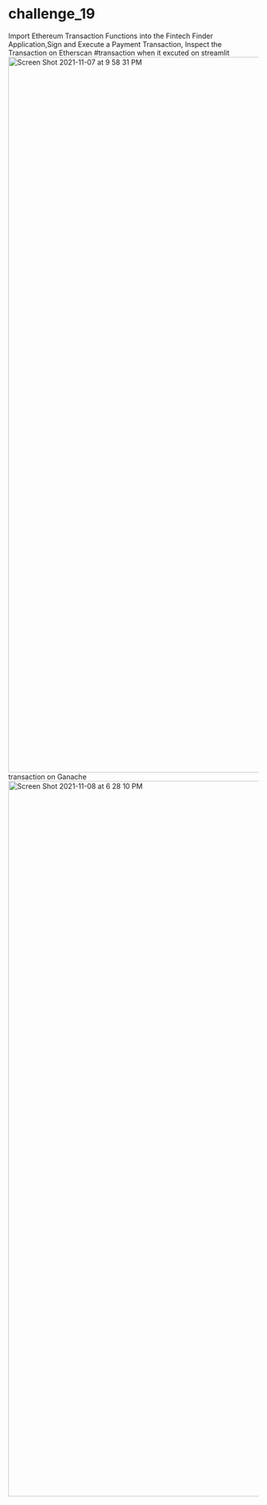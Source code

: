 # challenge_19
Import Ethereum Transaction Functions into the Fintech Finder Application,Sign and Execute a Payment Transaction, Inspect the Transaction on Etherscan
#transaction when it excuted on streamlit<img width="1440" alt="Screen Shot 2021-11-07 at 9 58 31 PM" src="https://user-images.githubusercontent.com/86037647/140693335-82a27bac-bb94-47ba-8843-57923adcd9ca.png">
transaction on Ganache<img width="1440" alt="Screen Shot 2021-11-08 at 6 28 10 PM" src="https://user-images.githubusercontent.com/86037647/140850887-0486af67-2163-466c-8626-8dab9f787357.png">

